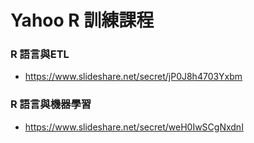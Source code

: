 # Yahoo R 訓練課程

### R 語言與ETL

- https://www.slideshare.net/secret/jP0J8h4703Yxbm


### R 語言與機器學習

- https://www.slideshare.net/secret/weH0IwSCgNxdnI

